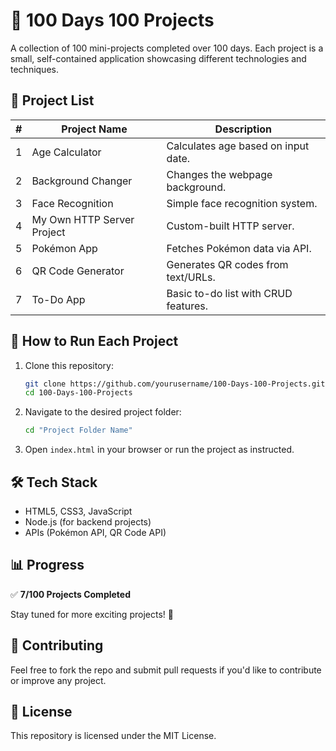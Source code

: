 # 🚀 100 Days 100 Projects

A collection of 100 mini-projects completed over 100 days. Each project is a small, self-contained application showcasing different technologies and techniques.

## 📂 Project List

| #  | Project Name                 | Description                         |
|----|------------------------------|-------------------------------------|
| 1  | Age Calculator               | Calculates age based on input date. |
| 2  | Background Changer           | Changes the webpage background.     |
| 3  | Face Recognition             | Simple face recognition system.     |
| 4  | My Own HTTP Server Project   | Custom-built HTTP server.           |
| 5  | Pokémon App                  | Fetches Pokémon data via API.       |
| 6  | QR Code Generator            | Generates QR codes from text/URLs.  |
| 7  | To-Do App                    | Basic to-do list with CRUD features.|

## 📌 How to Run Each Project

1. Clone this repository:

    ```bash
    git clone https://github.com/yourusername/100-Days-100-Projects.git
    cd 100-Days-100-Projects
    ```

2. Navigate to the desired project folder:

    ```bash
    cd "Project Folder Name"
    ```

3. Open `index.html` in your browser or run the project as instructed.

## 🛠️ Tech Stack

- HTML5, CSS3, JavaScript
- Node.js (for backend projects)
- APIs (Pokémon API, QR Code API)

## 📊 Progress

✅ **7/100 Projects Completed**

Stay tuned for more exciting projects! 🎯

## 🤝 Contributing

Feel free to fork the repo and submit pull requests if you'd like to contribute or improve any project.

## 📄 License

This repository is licensed under the MIT License.


